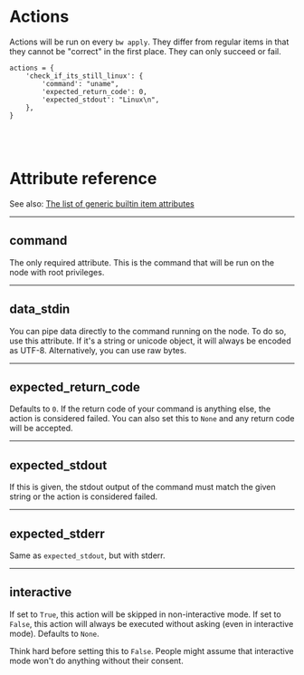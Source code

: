 # Actions

Actions will be run on every `bw apply`. They differ from regular items in that they cannot be "correct" in the first place. They can only succeed or fail.

    actions = {
        'check_if_its_still_linux': {
            'command': "uname",
            'expected_return_code': 0,
            'expected_stdout': "Linux\n",
        },
    }

<br><br>

# Attribute reference

See also: [The list of generic builtin item attributes](../repo/items.py.md#builtin-item-attributes)

<hr>

## command

The only required attribute. This is the command that will be run on the node with root privileges.

<hr>

## data_stdin

You can pipe data directly to the command running on the node. To do so, use this attribute. If it's a string or unicode object, it will always be encoded as UTF-8. Alternatively, you can use raw bytes.

<hr>

## expected_return_code

Defaults to `0`. If the return code of your command is anything else, the action is considered failed. You can also set this to `None` and any return code will be accepted.

<hr>

## expected_stdout

If this is given, the stdout output of the command must match the given string or the action is considered failed.

<hr>

## expected_stderr

Same as `expected_stdout`, but with stderr.

<hr>

## interactive

If set to `True`, this action will be skipped in non-interactive mode. If set to `False`, this action will always be executed without asking (even in interactive mode). Defaults to `None`.

<div class="alert alert-warning">Think hard before setting this to <code>False</code>. People might assume that interactive mode won't do anything without their consent.</div>
